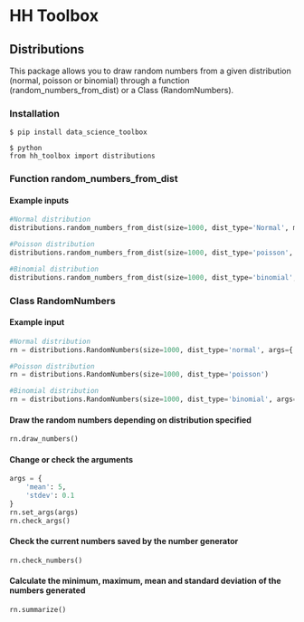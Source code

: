 HH Toolbox
==================

## Distributions

This package allows you to draw random numbers from a given distribution (normal, poisson or binomial) through a function (random_numbers_from_dist) or a Class (RandomNumbers).

### Installation

```
$ pip install data_science_toolbox
```

```
$ python
from hh_toolbox import distributions
```

### Function random_numbers_from_dist

#### Example inputs
```python
#Normal distribution
distributions.random_numbers_from_dist(size=1000, dist_type='Normal', mean=1, stdev=0.1)
```

```python
#Poisson distribution
distributions.random_numbers_from_dist(size=1000, dist_type='poisson', p_lambda=1)
```

```python
#Binomial distribution
distributions.random_numbers_from_dist(size=1000, dist_type='binomial', n_trials=1, prob=0.5)
```

### Class RandomNumbers

#### Example input
```python
#Normal distribution
rn = distributions.RandomNumbers(size=1000, dist_type='normal', args={'mean': 5, 'stdev': 0.1})
```
```python
#Poisson distribution
rn = distributions.RandomNumbers(size=1000, dist_type='poisson')
```
```python
#Binomial distribution
rn = distributions.RandomNumbers(size=1000, dist_type='binomial', args={'n_trials': 10, 'p': 0.5})
```
#### Draw the random numbers depending on distribution specified
```python
rn.draw_numbers()
```
#### Change or check the arguments
```python
args = {
    'mean': 5,
    'stdev': 0.1
}
rn.set_args(args)
rn.check_args()
```
#### Check the current numbers saved by the number generator
```python
rn.check_numbers()
```
#### Calculate the minimum, maximum, mean and standard deviation of the numbers generated
```python
rn.summarize()
```
